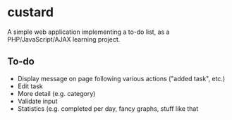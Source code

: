 # custard

A simple web application implementing a to-do list, as a PHP/JavaScript/AJAX learning project.

## To-do
* Display message on page following various actions ("added task", etc.)
* Edit task
* More detail (e.g. category)
* Validate input
* Statistics (e.g. completed per day, fancy graphs, stuff like that
